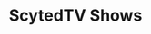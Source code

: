 ---
title: ScytedTV Shows
deprecated: false
hidden: false
link:
  new_tab: true
  url: https://www.scyted.tv/
metadata:
  robots: index
---